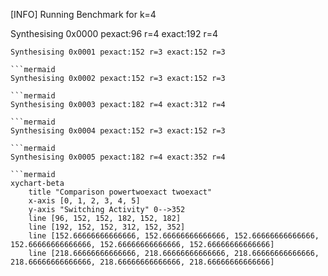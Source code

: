 [INFO] Running Benchmark for k=4

Synthesising 0x0000 pexact:96 r=4 exact:192 r=4

```mermaid
Synthesising 0x0001 pexact:152 r=3 exact:152 r=3

```mermaid
Synthesising 0x0002 pexact:152 r=3 exact:152 r=3

```mermaid
Synthesising 0x0003 pexact:182 r=4 exact:312 r=4

```mermaid
Synthesising 0x0004 pexact:152 r=3 exact:152 r=3

```mermaid
Synthesising 0x0005 pexact:182 r=4 exact:352 r=4

```mermaid
xychart-beta
    title "Comparison powertwoexact twoexact"
    x-axis [0, 1, 2, 3, 4, 5]
    y-axis "Switching Activity" 0-->352
    line [96, 152, 152, 182, 152, 182]
    line [192, 152, 152, 312, 152, 352]
    line [152.66666666666666, 152.66666666666666, 152.66666666666666, 152.66666666666666, 152.66666666666666, 152.66666666666666]
    line [218.66666666666666, 218.66666666666666, 218.66666666666666, 218.66666666666666, 218.66666666666666, 218.66666666666666]
```

